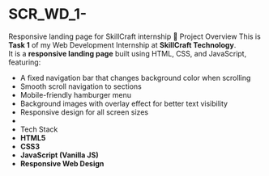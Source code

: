 # SCR_WD_1-
Responsive landing page for SkillCraft internship
📌 Project Overview
This is **Task 1** of my Web Development Internship at **SkillCraft Technology**.  
It is a **responsive landing page** built using HTML, CSS, and JavaScript, featuring:
- A fixed navigation bar that changes background color when scrolling
- Smooth scroll navigation to sections
- Mobile-friendly hamburger menu
- Background images with overlay effect for better text visibility
- Responsive design for all screen sizes
- 
- Tech Stack
- **HTML5**
- **CSS3**
- **JavaScript (Vanilla JS)**
- **Responsive Web Design**
